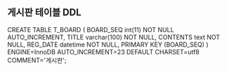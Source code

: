 <h2>게시판 테이블 DDL</h2></>
CREATE TABLE T_BOARD ( BOARD_SEQ int(11) NOT NULL AUTO_INCREMENT, TITLE varchar(100) NOT NULL, CONTENTS text NOT NULL, REG_DATE datetime NOT NULL, PRIMARY KEY (BOARD_SEQ) ) ENGINE=InnoDB AUTO_INCREMENT=23 DEFAULT CHARSET=utf8 COMMENT='게시판';
